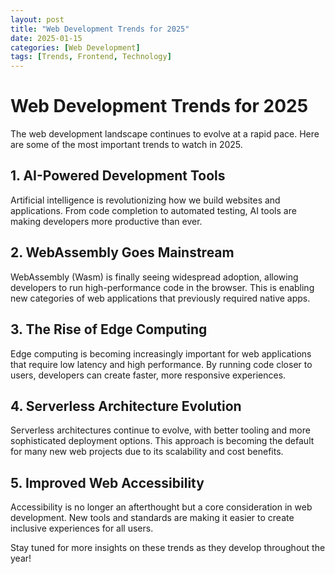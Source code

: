 ```yaml
---
layout: post
title: "Web Development Trends for 2025"
date: 2025-01-15
categories: [Web Development]
tags: [Trends, Frontend, Technology]
---
```


# Web Development Trends for 2025

The web development landscape continues to evolve at a rapid pace. Here are some of the most important trends to watch in 2025.

## 1. AI-Powered Development Tools

Artificial intelligence is revolutionizing how we build websites and applications. From code completion to automated testing, AI tools are making developers more productive than ever.

## 2. WebAssembly Goes Mainstream

WebAssembly (Wasm) is finally seeing widespread adoption, allowing developers to run high-performance code in the browser. This is enabling new categories of web applications that previously required native apps.

## 3. The Rise of Edge Computing

Edge computing is becoming increasingly important for web applications that require low latency and high performance. By running code closer to users, developers can create faster, more responsive experiences.

## 4. Serverless Architecture Evolution

Serverless architectures continue to evolve, with better tooling and more sophisticated deployment options. This approach is becoming the default for many new web projects due to its scalability and cost benefits.

## 5. Improved Web Accessibility

Accessibility is no longer an afterthought but a core consideration in web development. New tools and standards are making it easier to create inclusive experiences for all users.

Stay tuned for more insights on these trends as they develop throughout the year!
